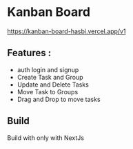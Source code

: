 # Kanban Board
https://kanban-board-hasbi.vercel.app/v1

## Features :
- auth login and signup
- Create Task and Group
- Update and Delete Tasks
- Move Task to Groups
- Drag and Drop to move tasks

## Build
Build with only with NextJs

